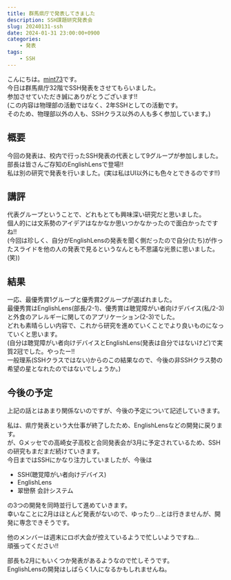```yaml
---
title: 群馬県庁で発表してきました
description: SSH課題研究発表会
slug: 20240131-ssh
date: 2024-01-31 23:00:00+0900
categories:
    - 発表
tags:
    - SSH
---
```


こんにちは。[mint73](https://github.com/mint73)です。<br />
今日は群馬県庁32階でSSH発表をさせてもらいました。<br />
参加させていただき誠にありがとうございます!!<br />
(この内容は物理部の活動ではなく、2年SSHとしての活動です。<br />
そのため、物理部以外の人も、SSHクラス以外の人も多く参加しています。)

## 概要
今回の発表は、校内で行ったSSH発表の代表として9グループが参加しました。<br />
部長は皆さんご存知のEnglishLensで登場!!<br />
私は別の研究で発表を行いました。(実は私はUI以外にも色々とできるのです!!)

## 講評
代表グループということで、どれもとても興味深い研究だと思いました。<br />
個人的には文系勢のアイデアはなかなか思いつかなかったので面白かったですね!!<br />
(今回は珍しく、自分がEnglishLensの発表を聞く側だったので自分(たち)が作ったスライドを他の人の発表で見るというなんとも不思議な光景に思いました。(笑))

## 結果
一応、最優秀賞1グループと優秀賞2グループが選ばれました。<br />
最優秀賞はEnglishLens(部長/2-1)、優秀賞は聴覚障がい者向けデバイス(私/2-3)と外食のアレルギーに関してのアプリケーション(2-3)でした。<br />
どれも素晴らしい内容で、これから研究を進めていくことでより良いものになっていくと思います。<br />
(自分は聴覚障がい者向けデバイスとEnglishLens(発表は自分ではないけど)で実質2冠でした。やったー!!<br />
一般理系(SSHクラスではない)からのこの結果なので、今後の非SSHクラス勢の希望の星となれたのではないでしょうか。)

## 今後の予定
上記の話とはあまり関係ないのですが、今後の予定について記述していきます。

私は、県庁発表という大仕事が終了したため、EnglishLensなどの開発に戻ります。<br />
が、Gメッセでの高崎女子高校と合同発表会が3月に予定されているため、SSHの研究もまだまだ続けていきます。<br />
今日まではSSHにかなり注力していましたが、今後は
- SSH(聴覚障がい者向けデバイス)
- EnglishLens
- 翠巒祭 会計システム

の3つの開発を同時並行して進めていきます。<br />
幸いなことに2月はほとんど発表がないので、ゆったり…とは行きませんが、開発に専念できそうです。

他のメンバーは週末にロボ大会が控えているようで忙しいようですね…<br />
頑張ってください!!

部長も2月にもいくつか発表があるようなので忙しそうです。<br />
EnglishLensの開発はしばらく1人になるかもしれませんね。
